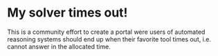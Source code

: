 # My solver times out!

This is a community effort to create a portal were users of automated reasoning systems should end up when their favorite tool times out, i.e. cannot answer in the allocated time.

